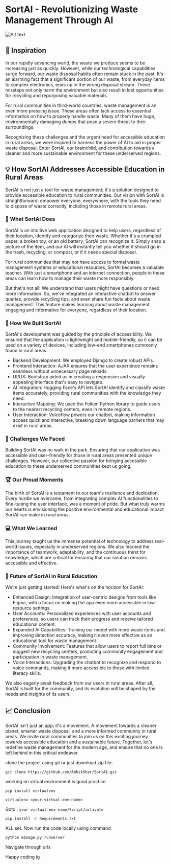 # SortAI - Revolutionizing Waste Management Through AI
![Alt text](https://cdn.discordapp.com/attachments/866333535048564766/1165427159301619743/Logo.png?ex=6546cf9f&is=65345a9f&hm=26c2924ccd1517a259fd7c78bdb6d21550986c6174976976b54f13c01abaf4f5&)
## 🤔 Inspiration
In our rapidly advancing world, the waste we produce seems to be increasing just as quickly. However, while our technological capabilities surge forward, our waste disposal habits often remain stuck in the past. It's an alarming fact that a significant portion of our waste, from everyday items to complex electronics, ends up in the wrong disposal stream. These missteps not only harm the environment but also result in lost opportunities for recycling and repurposing valuable materials.

For rural communities in third-world countries, waste management is an even more pressing issue. These areas often lack access to essential information on how to properly handle waste. Many of them have huge, environmentally damaging dumps that pose a severe threat to their surroundings.

Recognizing these challenges and the urgent need for accessible education in rural areas, we were inspired to harness the power of AI to aid in proper waste disposal. Enter SortAI, our brainchild, and contribution towards a cleaner and more sustainable environment for these underserved regions.

## 💡 How SortAI Addresses Accessible Education in Rural Areas
SortAI is not just a tool for waste management; it's a solution designed to provide accessible education to rural communities. Our vision with SortAI is straightforward: empower everyone, everywhere, with the tools they need to dispose of waste correctly, including those in remote rural areas.

### 🤖 What SortAI Does
SortAI is an intuitive web application designed to help users, regardless of their location, identify and categorize their waste. Whether it's a crumpled paper, a broken toy, or an old battery, SortAI can recognize it. Simply snap a picture of the item, and our AI will instantly tell you whether it should go in the trash, recycling, or compost, or if it needs special disposal.

For rural communities that may not have access to formal waste management systems or educational resources, SortAI becomes a valuable teacher. With just a smartphone and an internet connection, people in these areas can learn how to manage their waste more responsibly.

But that's not all! We understand that users might have questions or need more information. So, we've integrated an interactive chatbot to answer queries, provide recycling tips, and even share fun facts about waste management. This feature makes learning about waste management engaging and informative for everyone, regardless of their location.

### 🧠 How We Built SortAI
SortAI's development was guided by the principle of accessibility. We ensured that the application is lightweight and mobile-friendly, so it can be used on a variety of devices, including low-end smartphones commonly found in rural areas.

- Backend Development: We employed Django to create robust APIs.
- Frontend Interaction: AJAX ensures that the user experience remains seamless without unnecessary page reloads.
- UI/UX: Bootstrap aided us in creating a responsive and visually appealing interface that's easy to navigate.
- AI Integration: Hugging Face's API lets SortAI identify and classify waste items accurately, providing rural communities with the knowledge they need.
- Interactive Mapping: We used the Folium Python library to guide users to the nearest recycling centers, even in remote regions.
- User Interaction: Voiceflow powers our chatbot, making information access quick and interactive, breaking down language barriers that may exist in rural areas.

### 🧩 Challenges We Faced
Building SortAI was no walk in the park. Ensuring that our application was accessible and user-friendly for those in rural areas presented unique challenges. However, our collective passion for bringing accessible education to these underserved communities kept us going.

### 🏆 Our Proud Moments
The birth of SortAI is a testament to our team's resilience and dedication. Every hurdle we overcame, from integrating complex AI functionalities to fine-tuning the user interface, was a moment of pride. But what truly warms our hearts is envisioning the positive environmental and educational impact SortAI can make in rural areas.

### 💻 What We Learned
This journey taught us the immense potential of technology to address real-world issues, especially in underserved regions. We also learned the importance of teamwork, adaptability, and the continuous thirst for knowledge, which are critical for ensuring that our solution remains accessible and effective.

### 🚀 Future of SortAI in Rural Education
We're just getting started! Here's what's on the horizon for SortAI:

- Enhanced Design: Integration of user-centric designs from tools like Figma, with a focus on making the app even more accessible in low-resource settings.
- User Accounts: Personalized experiences with user accounts and preferences, so users can track their progress and receive tailored educational content.
- Expanded AI Capabilities: Training our model with more waste items and improving detection accuracy, making it even more effective as an educational tool for waste management.
- Community Involvement: Features that allow users to report full bins or suggest new recycling centers, promoting community engagement and participation in waste management.
- Voice Interactions: Upgrading the chatbot to recognize and respond to voice commands, making it more accessible to those with limited literacy skills.

We also eagerly await feedback from our users in rural areas. After all, SortAI is built for the community, and its evolution will be shaped by the needs and insights of its users.

## 📈 Conclusion
SortAI isn't just an app; it's a movement. A movement towards a cleaner planet, smarter waste disposal, and a more informed community in rural areas. We invite rural communities to join us on this exciting journey towards accessible education and a sustainable future. Together, let's redefine waste management for the modern age, and ensure that no one is left behind in this critical endeavor.




clone the project using git or just download zip file:
```
git clone https://github.com/AbhikShar/SortAI.git
```
working on virtual environment is good practice
```
pip install virtualenv
```

```
virtualenv <your-virtual-env-name>
```

Goto : `your-virtual-env-name/Script/activate`

```
pip install -r Requirements.txt
```

ALL set. Now run the code locally using command
```
python manage.py runserver
```

Navigate through urls

Happy coding ig
